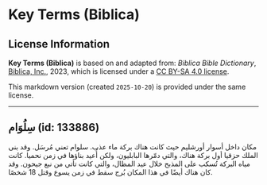 # Key Terms (Biblica)

## License Information

**Key Terms (Biblica)** is based on and adapted from: _Biblica Bible Dictionary_, [Biblica, Inc.](https://www.biblica.com/), 2023, which is licensed under a [CC BY-SA 4.0 license](https://creativecommons.org/licenses/by-sa/4.0/legalcode.en).

This markdown version (created `2025-10-20`) is provided under the same license.



--------------------------------

## سِلُوَام (id: 133886)

مكان داخل أسوار أورشليم حيث كانت هناك بركة ماء عذب. سلوام تعني مُرسَل. وقد بنى الملك حزقيا أول بركة هناك، والتي دمّرها البابليون، ولكن أُعيد بناؤها في زمن نحميا. كانت مياه البركة تُسكب على المذبح خلال عيد المظال، والتي كانت تأتي من نبع جيحون. وقد كان هناك أيضًا في هذا المكان بُرج سقط في زمن يسوع وقتل 18 شخصًا.


